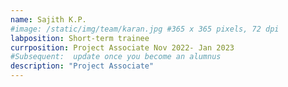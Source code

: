 ```yaml
---
name: Sajith K.P.
#image: /static/img/team/karan.jpg #365 x 365 pixels, 72 dpi
labposition: Short-term trainee
currposition: Project Associate Nov 2022- Jan 2023 
#Subsequent:  update once you become an alumnus
description: "Project Associate"
---
```



